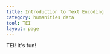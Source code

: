 ```yaml
---
title: Introduction to Text Encoding
category: humanities data
tool: TEI
layout: page
---
```


TEI! It's fun!